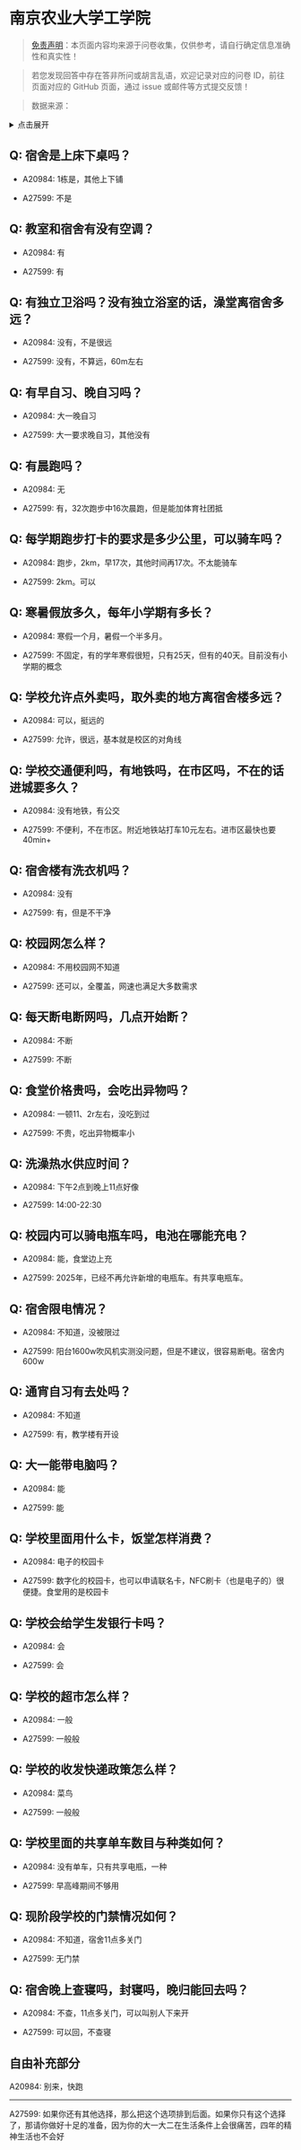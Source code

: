 # 南京农业大学工学院

> [免责声明](https://colleges.chat/#_3)：本页面内容均来源于问卷收集，仅供参考，请自行确定信息准确性和真实性！

> 若您发现回答中存在答非所问或胡言乱语，欢迎记录对应的问卷 ID，前往页面对应的 GitHub 页面，通过 issue 或邮件等方式提交反馈！

> 数据来源：

<details><summary>点击展开</summary>
<ul>
<li>A20984: 匿名 (2023 年 09 月)</li>
<li>A27599: 匿名 (2025 年 03 月)</li>
</ul>
</details>

## Q: 宿舍是上床下桌吗？

- A20984: 1栋是，其他上下铺

- A27599: 不是

## Q: 教室和宿舍有没有空调？

- A20984: 有

- A27599: 有

## Q: 有独立卫浴吗？没有独立浴室的话，澡堂离宿舍多远？

- A20984: 没有，不是很远

- A27599: 没有，不算远，60m左右

## Q: 有早自习、晚自习吗？

- A20984: 大一晚自习

- A27599: 大一要求晚自习，其他没有

## Q: 有晨跑吗？

- A20984: 无

- A27599: 有，32次跑步中16次晨跑，但是能加体育社团抵

## Q: 每学期跑步打卡的要求是多少公里，可以骑车吗？

- A20984: 跑步，2km，早17次，其他时间再17次。不太能骑车

- A27599: 2km。可以

## Q: 寒暑假放多久，每年小学期有多长？

- A20984: 寒假一个月，暑假一个半多月。

- A27599: 不固定，有的学年寒假很短，只有25天，但有的40天。目前没有小学期的概念

## Q: 学校允许点外卖吗，取外卖的地方离宿舍楼多远？

- A20984: 可以，挺远的

- A27599: 允许，很远，基本就是校区的对角线

## Q: 学校交通便利吗，有地铁吗，在市区吗，不在的话进城要多久？

- A20984: 没有地铁，有公交

- A27599: 不便利，不在市区。附近地铁站打车10元左右。进市区最快也要40min+

## Q: 宿舍楼有洗衣机吗？

- A20984: 没有

- A27599: 有，但是不干净

## Q: 校园网怎么样？

- A20984: 不用校园网不知道

- A27599: 还可以，全覆盖，网速也满足大多数需求

## Q: 每天断电断网吗，几点开始断？

- A20984: 不断

- A27599: 不断

## Q: 食堂价格贵吗，会吃出异物吗？

- A20984: 一顿11、2r左右，没吃到过

- A27599: 不贵，吃出异物概率小

## Q: 洗澡热水供应时间？

- A20984: 下午2点到晚上11点好像

- A27599: 14:00-22:30

## Q: 校园内可以骑电瓶车吗，电池在哪能充电？

- A20984: 能，食堂边上充

- A27599: 2025年，已经不再允许新增的电瓶车。有共享电瓶车。

## Q: 宿舍限电情况？

- A20984: 不知道，没被限过

- A27599: 阳台1600w吹风机实测没问题，但是不建议，很容易断电。宿舍内600w

## Q: 通宵自习有去处吗？

- A20984: 不知道

- A27599: 有，教学楼有开设

## Q: 大一能带电脑吗？

- A20984: 能

- A27599: 能

## Q: 学校里面用什么卡，饭堂怎样消费？

- A20984: 电子的校园卡

- A27599: 数字化的校园卡，也可以申请联名卡，NFC刷卡（也是电子的）很便捷。食堂用的是校园卡

## Q: 学校会给学生发银行卡吗？

- A20984: 会

- A27599: 会

## Q: 学校的超市怎么样？

- A20984: 一般

- A27599: 一般般

## Q: 学校的收发快递政策怎么样？

- A20984: 菜鸟

- A27599: 一般般

## Q: 学校里面的共享单车数目与种类如何？

- A20984: 没有单车，只有共享电瓶，一种

- A27599: 早高峰期间不够用

## Q: 现阶段学校的门禁情况如何？

- A20984: 不知道，宿舍11点多关门

- A27599: 无门禁

## Q: 宿舍晚上查寝吗，封寝吗，晚归能回去吗？

- A20984: 不查，11点多关门，可以叫别人下来开

- A27599: 可以回，不查寝

## 自由补充部分

A20984: 别来，快跑

***

A27599: 如果你还有其他选择，那么把这个选项排到后面。如果你只有这个选择了，那请你做好十足的准备，因为你的大一大二在生活条件上会很痛苦，四年的精神生活也不会好